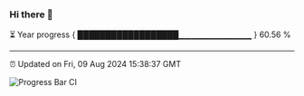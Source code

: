 ### Hi there 👋

⏳ Year progress { ██████████████████▁▁▁▁▁▁▁▁▁▁▁▁ } 60.56 %

---

⏰ Updated on Fri, 09 Aug 2024 15:38:37 GMT

![Progress Bar CI](https://github.com/IshwaranRudhara/GIT-ACTION/workflows/Progress%20Bar%20CI/badge.svg)
